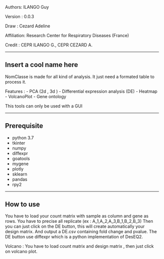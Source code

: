 Authors: ILANGO Guy 

Version : 0.0.3  

Draw : Cezard Adeline

Affiliation: Research Center for Respiratory Diseases (France)

Credit : CEPR ILANGO G., CEPR CEZARD A.



-----------------------------------------------
Insert a cool name here
-----------------------------------------------

NomClasse is made for all kind of analysis. It just need a formated table to process it. 

Features : - PCA (2d , 3d ) 
           - Differential expression analysis (DE)
           - Heatmap
           - VolcanoPlot
           - Gene ontology
           
This tools can only be used with a GUI

------------------------------------------------
Prerequisite
------------------------------------------------
- python 3.7
- tkinter
- numpy
- diffexpr
- goatools
- mygene
- plotly
- sklearn
- pandas
- rpy2

-------------------------------------------------
How to use
-------------------------------------------------

You have to load your count matrix with sample as column and gene as rows. You have to precise all replicate (ex  : A_1,A_2,A_3,B_1,B_2,B_3)
Then you can just click on the DE button, this will create automatically your design matrix. And output a DE.csv containing fold change and pvalue. 
The DE button use diffexpr which is a python implementation of DesEQ2. 

Volcano : You have to load count matrix and design matrix , then just click on volcano plot.




